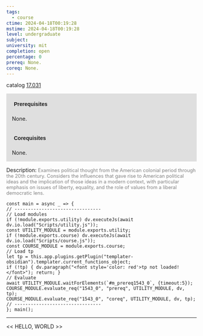 ```yaml
---
tags:
  - course
ctime: 2024-04-18T00:19:28
mstime: 2024-04-18T00:19:28
level: undergraduate
subject: 
university: mit
completion: open
percentage: 0
prereq: None.
coreq: None.
---
```


catalog [17.031](http://student.mit.edu/catalog/m17a.html#17.031)

<span style="display: block; padding: 15px; background-color: rgb(100, 100, 100, 0.2);"><font id="m_prereq1543_0" style="display: block; font-family: Arial, sans-serif; font-weight: bold; padding: 5px">Prerequisites</font><br><span id="prereq1543_0">None.</span></span>
<span style="display: block; padding: 15px; background-color: rgb(100, 100, 100, 0.2);"><font id="m_coreq1543_0" style="display: block; font-family: Arial, sans-serif; font-weight: bold; padding: 5px">Corequisites</font><br><span id="coreq1543_0">None.</span></span>

<font style="">Description:</font>
<font style="color: grey; font-size: 0.8rem;">Examines political thought from the American colonial period through the 20th century. Considers the influences that gave rise to American political ideas and the implication of those ideas in a modern context, with particular emphasis on issues of liberty, equality, and the role of values from a liberal democratic lens.</font>

```dataviewjs
const main = async _ => {
// --------------------------------
// Load modules
if (!module.exports.utility) dv.executeJs(await dv.io.load("Scripts/utility.js"));
const UTILITY_MODULE = module.exports.utility;
if (!module.exports.course) dv.executeJs(await dv.io.load("Scripts/course.js"));
const COURSE_MODULE = module.exports.course;
// Load tp
let tp = this.app.plugins.getPlugin("templater-obsidian").templater.current_functions_object;
if (!tp) { dv.paragraph("<font style='color: red'>tp not loaded!</font>"); return; }
// Evaluate
await UTILITY_MODULE.waitForElements(`#m_prereq1543_0`, {timeout:5});
COURSE_MODULE.evaluate_req("1543_0", "prereq", UTILITY_MODULE, dv, tp);
COURSE_MODULE.evaluate_req("1543_0", "coreq", UTILITY_MODULE, dv, tp);
// --------------------------------
}; main();
```

---

<< HELLO, WORLD >>

